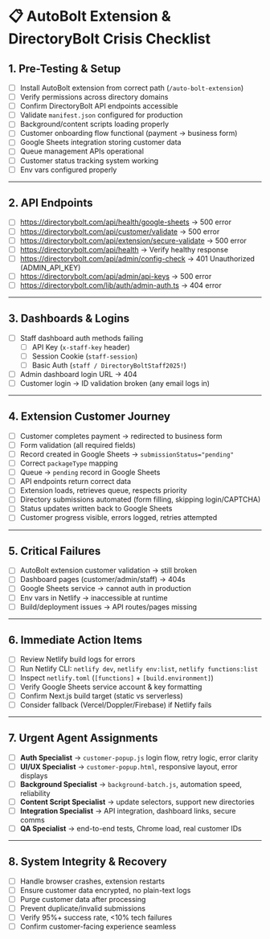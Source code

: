 # 📋 AutoBolt Extension & DirectoryBolt Crisis Checklist

## 1. Pre-Testing & Setup
- [ ] Install AutoBolt extension from correct path (`/auto-bolt-extension`)
- [ ] Verify permissions across directory domains
- [ ] Confirm DirectoryBolt API endpoints accessible
- [ ] Validate `manifest.json` configured for production
- [ ] Background/content scripts loading properly
- [ ] Customer onboarding flow functional (payment → business form)
- [ ] Google Sheets integration storing customer data
- [ ] Queue management APIs operational
- [ ] Customer status tracking system working
- [ ] Env vars configured properly

---

## 2. API Endpoints
- [ ] https://directorybolt.com/api/health/google-sheets → 500 error
- [ ] https://directorybolt.com/api/customer/validate → 500 error
- [ ] https://directorybolt.com/api/extension/secure-validate → 500 error
- [ ] https://directorybolt.com/api/health → Verify healthy response
- [ ] https://directorybolt.com/api/admin/config-check → 401 Unauthorized (ADMIN_API_KEY)
- [ ] https://directorybolt.com/api/admin/api-keys → 500 error
- [ ] https://directorybolt.com/lib/auth/admin-auth.ts → 404 error

---

## 3. Dashboards & Logins
- [ ] Staff dashboard auth methods failing  
  - [ ] API Key (`x-staff-key` header)  
  - [ ] Session Cookie (`staff-session`)  
  - [ ] Basic Auth (`staff / DirectoryBoltStaff2025!`)  
- [ ] Admin dashboard login URL → 404  
- [ ] Customer login → ID validation broken (any email logs in)

---

## 4. Extension Customer Journey
- [ ] Customer completes payment → redirected to business form  
- [ ] Form validation (all required fields)  
- [ ] Record created in Google Sheets → `submissionStatus="pending"`  
- [ ] Correct `packageType` mapping  
- [ ] Queue → `pending` record in Google Sheets  
- [ ] API endpoints return correct data  
- [ ] Extension loads, retrieves queue, respects priority  
- [ ] Directory submissions automated (form filling, skipping login/CAPTCHA)  
- [ ] Status updates written back to Google Sheets  
- [ ] Customer progress visible, errors logged, retries attempted  

---

## 5. Critical Failures
- [ ] AutoBolt extension customer validation → still broken  
- [ ] Dashboard pages (customer/admin/staff) → 404s  
- [ ] Google Sheets service → cannot auth in production  
- [ ] Env vars in Netlify → inaccessible at runtime  
- [ ] Build/deployment issues → API routes/pages missing

---

## 6. Immediate Action Items
- [ ] Review Netlify build logs for errors  
- [ ] Run Netlify CLI: `netlify dev`, `netlify env:list`, `netlify functions:list`  
- [ ] Inspect `netlify.toml` (`[functions]` + `[build.environment]`)  
- [ ] Verify Google Sheets service account & key formatting  
- [ ] Confirm Next.js build target (static vs serverless)  
- [ ] Consider fallback (Vercel/Doppler/Firebase) if Netlify fails  

---

## 7. Urgent Agent Assignments
- [ ] **Auth Specialist** → `customer-popup.js` login flow, retry logic, error clarity  
- [ ] **UI/UX Specialist** → `customer-popup.html`, responsive layout, error displays  
- [ ] **Background Specialist** → `background-batch.js`, automation speed, reliability  
- [ ] **Content Script Specialist** → update selectors, support new directories  
- [ ] **Integration Specialist** → API integration, dashboard links, secure comms  
- [ ] **QA Specialist** → end-to-end tests, Chrome load, real customer IDs  

---

## 8. System Integrity & Recovery
- [ ] Handle browser crashes, extension restarts  
- [ ] Ensure customer data encrypted, no plain-text logs  
- [ ] Purge customer data after processing  
- [ ] Prevent duplicate/invalid submissions  
- [ ] Verify 95%+ success rate, <10% tech failures  
- [ ] Confirm customer-facing experience seamless  
